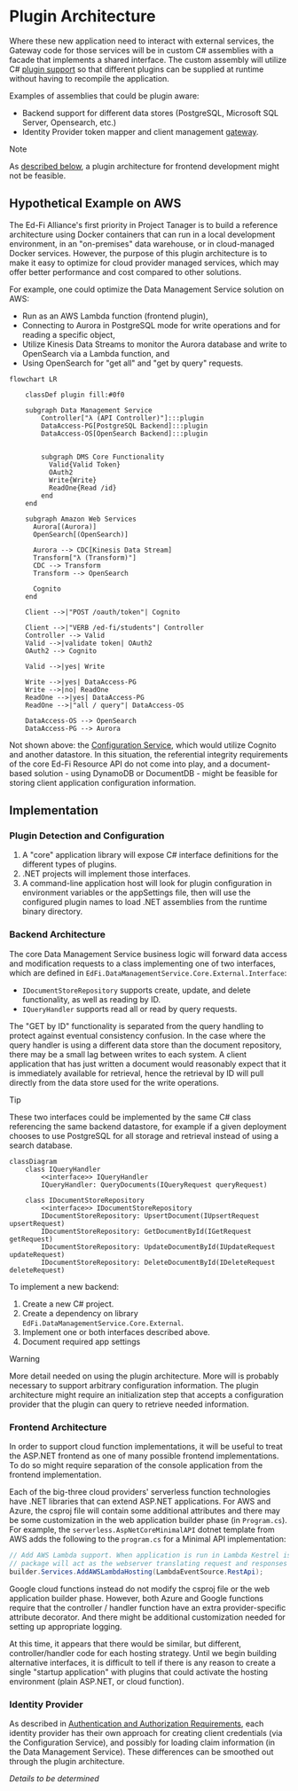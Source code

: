 # Plugin Architecture

Where these new application need to interact with external services, the Gateway
code for those services will be in custom C# assemblies with a facade that
implements a shared interface. The custom assembly will utilize C# [plugin
support](
https://learn.microsoft.com/en-us/dotnet/core/tutorials/creating-app-with-plugin-support)
so that different plugins can be supplied at runtime without having to recompile
the application.

Examples of assemblies that could be plugin aware:

* Backend support for different data stores (PostgreSQL, Microsoft SQL Server,
  Opensearch, etc.)
* Identity Provider token mapper and client management
  [gateway](https://martinfowler.com/articles/gateway-pattern.html).

> [!NOTE]
> As [described below](#frontend-architecture), a plugin architecture for
> frontend development might not be feasible.

## Hypothetical Example on AWS

The Ed-Fi Alliance's first priority in Project Tanager is to build a reference
architecture using Docker containers that can run in a local development
environment, in an "on-premises" data warehouse, or in cloud-managed Docker
services. However, the purpose of this plugin architecture is to make it easy to
optimize for cloud provider managed services, which may offer better performance and cost compared to other solutions.

For example, one could optimize the Data Management Service solution on AWS:

* Run as an AWS Lambda function (frontend plugin),
* Connecting to Aurora in PostgreSQL mode for write operations and for reading a
  specific object,
* Utilize Kinesis Data Streams to monitor the Aurora database and write to
  OpenSearch via a Lambda function, and
* Using OpenSearch for "get all" and "get by query" requests.

```mermaid
flowchart LR

    classDef plugin fill:#0f0

    subgraph Data Management Service
        Controller["λ (API Controller)"]:::plugin
        DataAccess-PG[PostgreSQL Backend]:::plugin
        DataAccess-OS[OpenSearch Backend]:::plugin


        subgraph DMS Core Functionality
          Valid{Valid Token}
          OAuth2
          Write{Write}
          ReadOne{Read /id}
        end
    end

    subgraph Amazon Web Services
      Aurora[(Aurora)]
      OpenSearch[(OpenSearch)]

      Aurora --> CDC[Kinesis Data Stream]
      Transform["λ (Transform)"]
      CDC --> Transform
      Transform --> OpenSearch

      Cognito
    end

    Client -->|"POST /oauth/token"| Cognito

    Client -->|"VERB /ed-fi/students"| Controller
    Controller --> Valid
    Valid -->|validate token| OAuth2
    OAuth2 --> Cognito

    Valid -->|yes| Write

    Write -->|yes| DataAccess-PG
    Write -->|no| ReadOne
    ReadOne -->|yes| DataAccess-PG
    ReadOne -->|"all / query"| DataAccess-OS

    DataAccess-OS --> OpenSearch
    DataAccess-PG --> Aurora
```

Not shown above: the [Configuration Service](./CS/), which would utilize Cognito
and another datastore. In this situation, the referential integrity requirements
of the core Ed-Fi Resource API do not come into play, and a document-based
solution - using DynamoDB or DocumentDB - might be feasible for storing client
application configuration information.

## Implementation

### Plugin Detection and Configuration

1. A "core" application library will expose C# interface definitions for the
  different types of plugins.
2. .NET projects will implement those interfaces.
3. A command-line application host will look for plugin configuration in
   environment variables or the appSettings file, then will use the configured
   plugin names to load .NET assemblies from the runtime binary directory.

### Backend Architecture

The core Data Management Service business logic will forward data access and
modification requests to a class implementing one of two interfaces, which are
defined in `EdFi.DataManagementService.Core.External.Interface`:

* `IDocumentStoreRepository` supports create, update, and delete functionality,
  as well as reading by ID.
* `IQueryHandler` supports read all or read by query requests.

The "GET by ID" functionality is separated from the query handling to protect
against eventual consistency confusion. In the case where the query handler is
using a different data store than the document repository, there may be a small
lag between writes to each system. A client application that has just written a
document would reasonably expect that it is immediately available for retrieval,
hence the retrieval by ID will pull directly from the data store used for the
write operations.

> [!TIP]
> These two interfaces could be implemented by the same C# class referencing the
> same backend datastore, for example if a given deployment chooses to use
> PostgreSQL for all storage and retrieval instead of using a search database.

```mermaid
classDiagram
    class IQueryHandler
        <<interface>> IQueryHandler
        IQueryHandler: QueryDocuments(IQueryRequest queryRequest)

    class IDocumentStoreRepository
        <<interface>> IDocumentStoreRepository
        IDocumentStoreRepository: UpsertDocument(IUpsertRequest upsertRequest)
        IDocumentStoreRepository: GetDocumentById(IGetRequest getRequest)
        IDocumentStoreRepository: UpdateDocumentById(IUpdateRequest updateRequest)
        IDocumentStoreRepository: DeleteDocumentById(IDeleteRequest deleteRequest)
```

To implement a new backend:

1. Create a new C# project.
2. Create a dependency on library `EdFi.DataManagementService.Core.External`.
3. Implement one or both interfaces described above.
4. Document required app settings

> [!WARNING]
> More detail needed on using the plugin architecture. More will is probably
> necessary to support arbitrary configuration information. The plugin architecture
> might require an initialization step that accepts a configuration provider
> that the plugin can query to retrieve needed information.

### Frontend Architecture

In order to support cloud function implementations, it will be useful to treat
the ASP.NET frontend as one of many possible frontend implementations. To do so
might require separation of the console application from the frontend
implementation.

Each of the big-three cloud providers' serverless function technologies have
.NET libraries that can extend ASP.NET applications. For AWS and Azure, the
csproj file will contain some additional attributes and there may be some
customization in the web application builder phase (in `Program.cs`). For
example, the `serverless.AspNetCoreMinimalAPI` dotnet template from AWS adds the
following to the `program.cs` for a Minimal API implementation:

```csharp
// Add AWS Lambda support. When application is run in Lambda Kestrel is swapped out as the web server with Amazon.Lambda.AspNetCoreServer. This
// package will act as the webserver translating request and responses between the Lambda event source and ASP.NET Core.
builder.Services.AddAWSLambdaHosting(LambdaEventSource.RestApi);
```

Google cloud functions instead do not modify the csproj file or the web
application builder phase. However, both Azure and Google functions require that
the controller / handler function have an extra provider-specific attribute
decorator. And there might be additional customization needed for setting up
appropriate logging.

At this time, it appears that there would be similar, but different,
controller/handler code for each hosting strategy. Until we begin building
alternative interfaces, it is difficult to tell if there is any reason to create
a single "startup application" with plugins that could activate the hosting
environment (plain ASP.NET, or cloud function).

### Identity Provider

As described in [Authentication and Authorization Requirements](./AUTH.md), each
identity provider has their own approach for creating client credentials (via
the Configuration Service), and possibly for loading claim information (in the
Data Management Service). These differences can be smoothed out through the
plugin architecture.

_Details to be determined_
